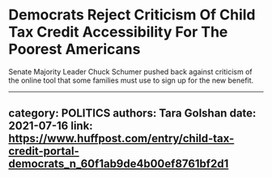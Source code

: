# Democrats Reject Criticism Of Child Tax Credit Accessibility For The Poorest Americans

Senate Majority Leader Chuck Schumer pushed back against criticism of the online tool that some families must use to sign up for the new benefit.

---
category: POLITICS
authors: Tara Golshan
date: 2021-07-16
link: https://www.huffpost.com/entry/child-tax-credit-portal-democrats_n_60f1ab9de4b00ef8761bf2d1
---
